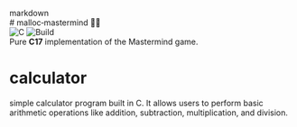 markdown<br># malloc‑mastermind 🧠🔧<br>![C](...badge...) ![Build](...)<br>Pure **C17** implementation of the Mastermind game.

# calculator
 simple calculator program built in C. It allows users to perform basic arithmetic operations like addition, subtraction, multiplication, and division.
